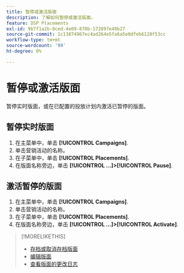 ```yaml
---
title: 暂停或激活版面
description: 了解如何暂停或激活版面。
feature: DSP Placements
exl-id: 9b7f1a2b-0ced-4e09-870b-172897e49b27
source-git-commit: 1c13874967ec4ad264e5fa6a5e0dfeb6120f53cc
workflow-type: tm+mt
source-wordcount: '99'
ht-degree: 0%

---
```


# 暂停或激活版面

暂停实时版面，或在已配置的投放计划内激活已暂停的版面。

## 暂停实时版面

1. 在主菜单中，单击 **[!UICONTROL Campaigns]**.
1. 单击营销活动的名称。
1. 在子菜单中，单击 **[!UICONTROL Placements]**.
1. 在版面名称旁边，单击  **[!UICONTROL ...]>[!UICONTROL Pause]**.

## 激活暂停的版面

1. 在主菜单中，单击 **[!UICONTROL Campaigns]**.
1. 单击营销活动的名称。
1. 在子菜单中，单击 **[!UICONTROL Placements]**.
1. 在版面名称旁边，单击  **[!UICONTROL ...]>[!UICONTROL Activate]**.

>[!MORELIKETHIS]
>
>* [存档或取消存档版面](placement-archive-unarchive.md)
>* [编辑版面](placement-edit.md)
>* [查看版面的更改日志](placement-change-log.md)

